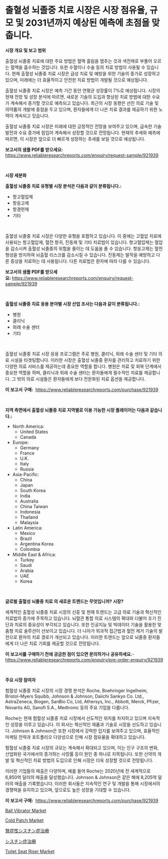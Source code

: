 <p><h1>출혈성 뇌졸중 치료 시장은 시장 점유율, 규모 및 2031년까지 예상된 예측에 초점을 맞춥니다.</h1></p><p><strong>시장 개요 및 보고 범위</strong></p>
<p><p>출혈성 뇌졸중 치료에 대한 주요 방법은 혈액 흘림을 멈추는 것과 색전제로 부풀어 오르는 혈액을 흡수하는 것입니다. 또한 수혈이나 수술 등의 치료 방법이 사용될 수 있습니다. 현재 출혈성 뇌졸중 치료 시장은 급성 치료 및 예방을 위한 기술의 증가로 성장하고 있으며, 미래에는 더 효율적이고 안전한 치료 방법이 개발될 것으로 예상됩니다.</p><p>출혈성 뇌졸중 치료 시장은 예측 기간 동안 연평균 성장률이 7%로 예상됩니다. 시장의 현재 전망 및 성장 분석에 따르면, 새로운 기술의 도입과 향상된 치료 방법에 대한 수요가 계속해서 증가할 것으로 예측되고 있습니다. 최근의 시장 동향은 선진 의료 기술 및 의약품의 개발에 중점을 두고 있으며, 환자들에게 더 나은 치료 결과를 제공하기 위한 노력이 계속되고 있습니다.</p><p>출혈성 뇌졸중 치료 시장은 미래에 대한 긍정적인 전망을 보여주고 있으며, 급속한 기술 발전과 수요 증가에 힘입어 계속해서 성장할 것으로 전망됩니다. 현재의 추세와 예측에 따르면, 이 시장은 앞으로 더 빠르게 성장하는 추세를 보일 것으로 예상됩니다.</p></p>
<p><strong>보고서의 샘플 PDF를 받으세요:</strong> <a href="https://www.reliableresearchreports.com/enquiry/request-sample/921939">https://www.reliableresearchreports.com/enquiry/request-sample/921939</a></p>
<p>&nbsp;</p>
<p><strong>시장 세분화</strong></p>
<p><strong>출혈성 뇌졸중 치료 유형별 시장 분석은 다음과 같이 분류됩니다.:</strong></p>
<p><ul><li>항고혈압제</li><li>항응고제</li><li>항경련제</li><li>기타</li></ul></p>
<p>&nbsp;</p>
<p><p>출혈성 뇌졸중 치료 시장은 다양한 유형을 포함하고 있습니다. 이 중에는 고혈압 치료에 사용되는 항고혈압제, 혈전 항귀, 진동제 및 기타 치료법이 있습니다. 항고혈압제는 혈압을 감소시켜 출혈성 뇌졸중의 위험을 줄이는 데 도움을 줄 수 있습니다. 항응고제는 혈전 형성을 방지하여 뇌출혈 리스크를 감소시킬 수 있습니다. 진동제는 발작을 예방하고 다른 증상을 치료하는 데 사용됩니다. 다른 치료법은 환자에 따라 다를 수 있습니다.</p></p>
<p><strong>보고서의 샘플 PDF를 받으세요:</strong>&nbsp;<a href="https://www.reliableresearchreports.com/enquiry/request-sample/921939">https://www.reliableresearchreports.com/enquiry/request-sample/921939</a></p>
<p>&nbsp;</p>
<p><strong> 출혈성 뇌졸중 치료 응용 분야별 시장 산업 조사는 다음과 같이 분류됩니다.:</strong></p>
<p><ul><li>병원</li><li>클리닉</li><li>외래 수술 센터</li><li>기타</li></ul></p>
<p>&nbsp;</p>
<p><p>출혈성 뇌졸중 치료 시장 응용 프로그램은 주로 병원, 클리닉, 외래 수술 센터 및 기타 의료 시설을 타겟팅합니다. 이러한 시장은 출혈성 뇌졸중 환자를 관리하고 치료하기 위한 다양한 의료 서비스를 제공하는데 중요한 역할을 합니다. 병원은 치료 및 회복 단계에서 중요한 역할을 하며, 클리닉과 외래 수술 센터는 환자들에게 필수적인 치료를 제공합니다. 그 밖의 의료 시설들은 환자들에게 보다 전문화된 치료 옵션을 제공합니다.</p></p>
<p><strong>이 보고서 구매:</strong>&nbsp; <a href="https://www.reliableresearchreports.com/purchase/921939">https://www.reliableresearchreports.com/purchase/921939</a></p>
<p>&nbsp;</p>
<p><strong>지역 측면에서 출혈성 뇌졸중 치료 지역별로 이용 가능한 시장 플레이어는 다음과 같습니다.:</strong></p>
<p><ul>
    <li>
        North America:
        <ul>
            <li>United States</li>
            <li>Canada</li>
        </ul>
    </li>
    <li>
        Europe:
        <ul>
            <li>Germany</li>
            <li>France</li>
            <li>U.K.</li>
            <li>Italy</li>
            <li>Russia</li>
        </ul>
    </li>
    <li>
        Asia-Pacific:
        <ul>
            <li>China</li>
            <li>Japan</li>
            <li>South Korea</li>
            <li>India</li>
            <li>Australia</li>
            <li>China Taiwan</li>
            <li>Indonesia</li>
            <li>Thailand</li>
            <li>Malaysia</li>
        </ul>
    </li>
    <li>
        Latin America:
        <ul>
            <li>Mexico</li>
            <li>Brazil</li>
            <li>Argentina Korea</li>
            <li>Colombia</li>
        </ul>
    </li>
    <li>
        Middle East & Africa:
        <ul>
            <li>Turkey</li>
            <li>Saudi</li>
            <li>Arabia</li>
            <li>UAE</li>
            <li>Korea</li>
        </ul>
    </li>
    </ul></p>
<p>&nbsp;</p>
<p><strong>글로벌 출혈성 뇌졸중 치료 의 새로운 트렌드는 무엇입니까? 시장?</strong></p>
<p><p>세계적인 출혈성 뇌졸중 치료 시장의 신흥 및 현재 트렌드는 고급 의료 기술과 혁신적인 치료법의 증가에 주목하고 있습니다. 뇌혈관 통합 의료 시스템의 확대와 더불어 조기 진단과 치료의 중요성이 부각되고 있습니다. 또한 인공지능 및 빅데이터 기술을 활용한 맞춤형 치료 솔루션이 선보이고 있습니다. 더 나아가 외과적 접근법과 혈전 제거 기술의 발전으로 환자의 치료 경로가 개선되고 있습니다. 이러한 트렌드는 앞으로 뇌졸중 환자들에게 더 나은 치료 기회를 제공할 것으로 전망됩니다.</p></p>
<p><strong>이 보고서를 구매하기 전에 궁금한 점이 있으면 문의하거나 공유하세요.</strong>- <a href="https://www.reliableresearchreports.com/enquiry/pre-order-enquiry/921939">https://www.reliableresearchreports.com/enquiry/pre-order-enquiry/921939</a></p>
<p>&nbsp;</p>
<p><strong>주요 시장 참여자</strong></p>
<p><p>험혈성 뇌졸중 치료 시장의 시장 경쟁 분석은 Roche, Boehringer Ingelheim, Bristol-Myers Squibb, Johnson & Johnson, Daiichi Sankyo Co. Ltd., AstraZeneca, Biogen, SanBio Co, Ltd, Athersys, Inc., Abbott, Merck, Pfizer, Novartis AG, Sanofi S.A., Medtronic 등의 주요 기업을 다룹니다.</p><p>Roche는 현재 험혈성 뇌졸중 치료 시장에서 선도적인 위치를 차지하고 있으며 지속적인 성장을 이루고 있습니다. 이 회사는 혁신적인 제품과 기술로 시장을 선도하고 있습니다. Johnson & Johnson은 또한 시장에서 강력한 입지를 보여주고 있으며, 효율적인 마케팅 전략과 포트폴리오 다양성으로 인해 시장 점유율을 확대하고 있습니다.</p><p>험혈성 뇌졸중 치료 시장의 규모는 계속해서 확대되고 있으며, 이는 인구 구조의 변화, 산업화된 국가에서의 증가하는 사망률 등이 원인 중 하나로 지목됩니다. 또한 신약의 개발 및 혁신적인 치료 방법의 도입으로 인해 시장은 더욱 성장할 것으로 전망됩니다.</p><p>이러한 기업들의 매출은 다양하며, 예를 들어 Roche는 2020년에 전 세계적으로 6,850억 달러의 매출을 달성했습니다. Johnson & Johnson은 같은 해에 8,205억 달러의 매출을 기록했습니다. 이러한 회사들은 지속적인 연구 및 개발을 통해 시장에서의 경쟁력을 유지하고 있으며, 앞으로도 높은 성장을 기대할 수 있습니다.</p></p>
<p><strong>이 보고서 구매:</strong>&nbsp;&nbsp;<a href="https://www.reliableresearchreports.com/purchase/921939">https://www.reliableresearchreports.com/purchase/921939</a></p>
<p><p><a href="https://issuu.com/reportprime-2/docs/ball-vibrator-market-size-2030.pptx">Ball Vibrator Market</a></p><p><a href="https://github.com/khayangel/Market-Research-Report-List-2/blob/main/cold-patch-market.md">Cold Patch Market</a></p><p><a href="https://github.com/lababdou/Market-Research-Report-List-2/blob/main/6799523182410.md">腎症性シスチン症治療</a></p><p><a href="https://github.com/mohamedbakry57/Market-Research-Report-List-2/blob/main/9354677182409.md">シスチン症治療</a></p><p><a href="https://github.com/YashRP12/Market-Research-Report-List-3/blob/main/toilet-seat-riser-market.md">Toilet Seat Riser Market</a></p></p>
